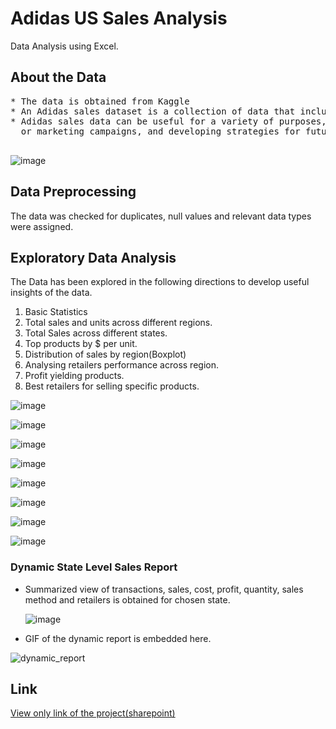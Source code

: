 # Adidas US Sales Analysis 

Data Analysis using Excel. 

## About the Data	

<pre>
* The data is obtained from Kaggle 
* An Adidas sales dataset is a collection of data that includes information on the sales of Adidas products.
* Adidas sales data can be useful for a variety of purposes, such as analyzing sales trends, identifying successful products 
  or marketing campaigns, and developing strategies for future sales. 
	
</pre>

![image](https://github.com/pooja614/excel_projects/assets/69869583/afb022e0-96e5-438d-8873-57cd1f0a2e36)
 
## Data Preprocessing 
The data was checked for duplicates, null values and relevant data types were assigned. 

## Exploratory Data Analysis
The Data has been explored in the following directions to develop useful insights of the data. 
1. Basic Statistics
2. Total sales and units across different regions.
3. Total Sales across different states.
4. Top products by $ per unit.
5. Distribution of sales by region(Boxplot)
6. Analysing retailers performance across region.
7. Profit yielding products.
8. Best retailers for selling specific products.

	
![image](https://github.com/pooja614/excel_projects/assets/69869583/dcfd9c7c-57c1-4f19-bdd1-ac727da1c295)


![image](https://github.com/pooja614/excel_projects/assets/69869583/2d4549d5-89c2-4e99-a03b-a53111c6bbf8)

![image](https://github.com/pooja614/excel_projects/assets/69869583/7e164887-e8f7-4cbd-bc22-dd6900aa95d9) 
	
![image](https://github.com/pooja614/excel_projects/assets/69869583/86e5febc-1b07-46db-8ce7-fa22da6dd49f)

					
					
![image](https://github.com/pooja614/excel_projects/assets/69869583/8bbc79f0-ddf6-431c-9bd2-1e391e39ae2c)

					


![image](https://github.com/pooja614/excel_projects/assets/69869583/dc2ae818-b61f-4eb7-be6e-cbb0feedc228) 

![image](https://github.com/pooja614/excel_projects/assets/69869583/9008d583-ec7a-4204-8bce-0822c156867b) 

![image](https://github.com/pooja614/excel_projects/assets/69869583/916541d5-416c-4a4d-ad4e-9da5616706eb)

### Dynamic State Level Sales Report

* Summarized view of transactions, sales, cost, profit, quantity, sales method and retailers is obtained for chosen state.
 
  ![image](https://github.com/pooja614/excel_projects/assets/69869583/cbf999b7-fd0a-45c7-b17f-3ffe6b80c2fe)

* GIF of the dynamic report is embedded here. 

![dynamic_report](https://github.com/pooja614/excel_projects/assets/69869583/54b62911-e0ab-43da-981d-4d8d1d4990c4)


## Link  
<a href="https://resonatedatabi-my.sharepoint.com/:x:/g/personal/poojads_resonatedatabi_onmicrosoft_com/Eb64dhiDL9tGice5YMOReJgBWDLxfSNLvFzWduU3cB-zqA?e=3GFKve" 
 target="_blank" rel="noopener noreferrer">View only link of the project(sharepoint)</a> 



										
										










